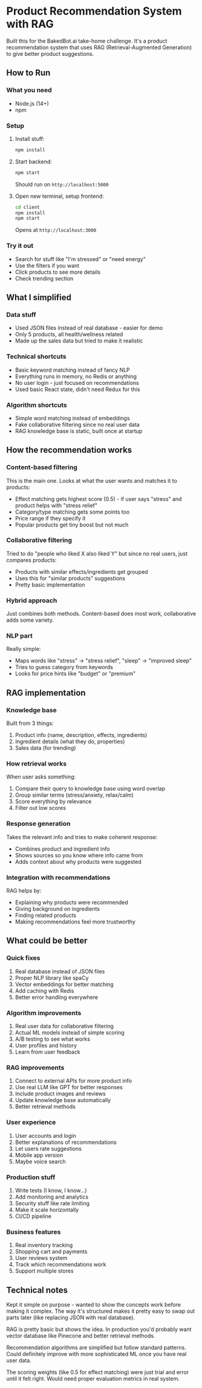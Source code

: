# Product Recommendation System with RAG

Built this for the BakedBot.ai take-home challenge. It's a product recommendation system that uses RAG (Retrieval-Augmented Generation) to give better product suggestions.

## How to Run

### What you need
- Node.js (14+)
- npm

### Setup
1. Install stuff:
   ```bash
   npm install
   ```

2. Start backend:
   ```bash
   npm start
   ```
   Should run on `http://localhost:5000`

3. Open new terminal, setup frontend:
   ```bash
   cd client
   npm install
   npm start
   ```
   Opens at `http://localhost:3000`

### Try it out
- Search for stuff like "I'm stressed" or "need energy"
- Use the filters if you want
- Click products to see more details
- Check trending section

## What I simplified

### Data stuff
- Used JSON files instead of real database - easier for demo
- Only 5 products, all health/wellness related
- Made up the sales data but tried to make it realistic

### Technical shortcuts
- Basic keyword matching instead of fancy NLP
- Everything runs in memory, no Redis or anything
- No user login - just focused on recommendations
- Used basic React state, didn't need Redux for this

### Algorithm shortcuts  
- Simple word matching instead of embeddings
- Fake collaborative filtering since no real user data
- RAG knowledge base is static, built once at startup

## How the recommendation works

### Content-based filtering
This is the main one. Looks at what the user wants and matches it to products:

- Effect matching gets highest score (0.5) - if user says "stress" and product helps with "stress relief"
- Category/type matching gets some points too
- Price range if they specify it
- Popular products get tiny boost but not much

### Collaborative filtering
Tried to do "people who liked X also liked Y" but since no real users, just compares products:
- Products with similar effects/ingredients get grouped
- Uses this for "similar products" suggestions
- Pretty basic implementation

### Hybrid approach
Just combines both methods. Content-based does most work, collaborative adds some variety.

### NLP part
Really simple:
- Maps words like "stress" -> "stress relief", "sleep" -> "improved sleep"  
- Tries to guess category from keywords
- Looks for price hints like "budget" or "premium"

## RAG implementation

### Knowledge base
Built from 3 things:
1. Product info (name, description, effects, ingredients)
2. Ingredient details (what they do, properties)
3. Sales data (for trending)

### How retrieval works
When user asks something:
1. Compare their query to knowledge base using word overlap
2. Group similar terms (stress/anxiety, relax/calm)
3. Score everything by relevance
4. Filter out low scores

### Response generation
Takes the relevant info and tries to make coherent response:
- Combines product and ingredient info
- Shows sources so you know where info came from
- Adds context about why products were suggested

### Integration with recommendations
RAG helps by:
- Explaining why products were recommended
- Giving background on ingredients
- Finding related products
- Making recommendations feel more trustworthy

## What could be better

### Quick fixes
1. Real database instead of JSON files
2. Proper NLP library like spaCy
3. Vector embeddings for better matching
4. Add caching with Redis
5. Better error handling everywhere

### Algorithm improvements
1. Real user data for collaborative filtering
2. Actual ML models instead of simple scoring
3. A/B testing to see what works
4. User profiles and history
5. Learn from user feedback

### RAG improvements
1. Connect to external APIs for more product info
2. Use real LLM like GPT for better responses
3. Include product images and reviews
4. Update knowledge base automatically
5. Better retrieval methods

### User experience
1. User accounts and login
2. Better explanations of recommendations
3. Let users rate suggestions
4. Mobile app version
5. Maybe voice search

### Production stuff
1. Write tests (I know, I know...)
2. Add monitoring and analytics
3. Security stuff like rate limiting
4. Make it scale horizontally
5. CI/CD pipeline

### Business features
1. Real inventory tracking
2. Shopping cart and payments
3. User reviews system
4. Track which recommendations work
5. Support multiple stores

## Technical notes

Kept it simple on purpose - wanted to show the concepts work before making it complex. The way it's structured makes it pretty easy to swap out parts later (like replacing JSON with real database).

RAG is pretty basic but shows the idea. In production you'd probably want vector database like Pinecone and better retrieval methods.

Recommendation algorithms are simplified but follow standard patterns. Could definitely improve with more sophisticated ML once you have real user data.

The scoring weights (like 0.5 for effect matching) were just trial and error until it felt right. Would need proper evaluation metrics in real system.
